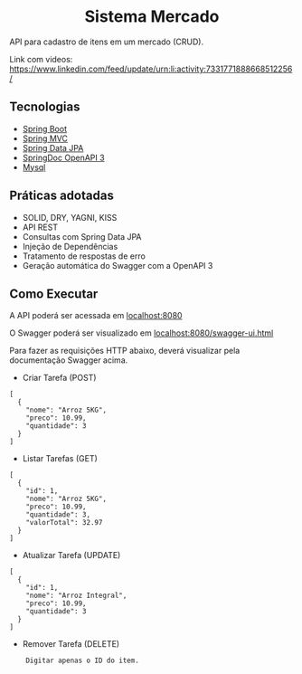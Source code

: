 <h1 align="center">
  Sistema Mercado
</h1>

API para cadastro de itens em um mercado (CRUD).

Link com videos:
https://www.linkedin.com/feed/update/urn:li:activity:7331771888668512256/

## Tecnologias

- [Spring Boot](https://spring.io/projects/spring-boot)
- [Spring MVC](https://docs.spring.io/spring-framework/reference/web/webmvc.html)
- [Spring Data JPA](https://spring.io/projects/spring-data-jpa)
- [SpringDoc OpenAPI 3](https://springdoc.org/v2/#spring-webflux-support)
- [Mysql](https://dev.mysql.com/downloads/)

## Práticas adotadas

- SOLID, DRY, YAGNI, KISS
- API REST
- Consultas com Spring Data JPA
- Injeção de Dependências
- Tratamento de respostas de erro
- Geração automática do Swagger com a OpenAPI 3

## Como Executar

A API poderá ser acessada em [localhost:8080](http://localhost:8080)

O Swagger poderá ser visualizado em [localhost:8080/swagger-ui.html](http://localhost:8080/swagger-ui.html)


Para fazer as requisições HTTP abaixo, deverá visualizar pela documentação Swagger acima.

- Criar Tarefa (POST)
```
[
  {
    "nome": "Arroz 5KG",
    "preco": 10.99,
    "quantidade": 3
  }
]
```

- Listar Tarefas (GET)
```
[
  {
    "id": 1,
    "nome": "Arroz 5KG",
    "preco": 10.99,
    "quantidade": 3,
    "valorTotal": 32.97
  }
]
```

- Atualizar Tarefa (UPDATE)
```
[
  {
    "id": 1,
    "nome": "Arroz Integral",
    "preco": 10.99,
    "quantidade": 3
  }
]
```

- Remover Tarefa (DELETE)
```
    Digitar apenas o ID do item.
```
